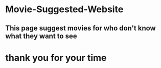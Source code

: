 # Movie-Suggested-Website
## This page suggest movies for who don't know what they want to see

# thank you for your time 
